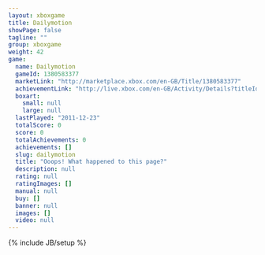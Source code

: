 ```yaml
---
layout: xboxgame
title: Dailymotion
showPage: false
tagline: ""
group: xboxgame
weight: 42
game: 
  name: Dailymotion
  gameId: 1380583377
  marketLink: "http://marketplace.xbox.com/en-GB/Title/1380583377"
  achievementLink: "http://live.xbox.com/en-GB/Activity/Details?titleId=1380583377"
  boxart: 
    small: null
    large: null
  lastPlayed: "2011-12-23"
  totalScore: 0
  score: 0
  totalAchievements: 0
  achievements: []
  slug: dailymotion
  title: "Ooops! What happened to this page?"
  description: null
  rating: null
  ratingImages: []
  manual: null
  buy: []
  banner: null
  images: []
  video: null
---
```

{% include JB/setup %}
